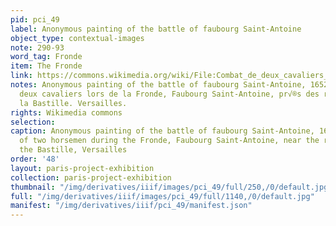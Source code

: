 ```yaml
---
pid: pci_49
label: Anonymous painting of the battle of faubourg Saint-Antoine
object_type: contextual-images
note: 290-93
word_tag: Fronde
item: The Fronde
link: https://commons.wikimedia.org/wiki/File:Combat_de_deux_cavaliers_lors_de_la_Fronde,_faubourg_Saint-Antoine,_sous_les_murs_de_la_Bastille.jpg?uselang=fr
notes: Anonymous painting of the battle of faubourg Saint-Antoine, 1652. Combat de
  deux cavaliers lors de la Fronde, Faubourg Saint-Antoine, pr√®s des remparts de
  la Bastille. Versailles.
rights: Wikimedia commons
selection: 
caption: Anonymous painting of the battle of faubourg Saint-Antoine, 1652. Combat
  of two horsemen during the Fronde, Faubourg Saint-Antoine, near the ramparts of
  the Bastille, Versailles
order: '48'
layout: paris-project-exhibition
collection: paris-project-exhibition
thumbnail: "/img/derivatives/iiif/images/pci_49/full/250,/0/default.jpg"
full: "/img/derivatives/iiif/images/pci_49/full/1140,/0/default.jpg"
manifest: "/img/derivatives/iiif/pci_49/manifest.json"
---
```

